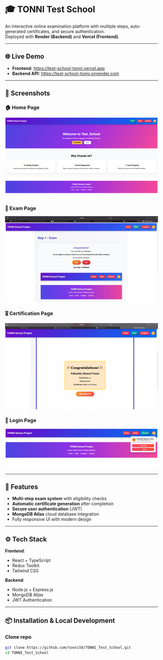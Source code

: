 # 🎓 TONNI Test School

An interactive online examination platform with multiple steps, auto-generated certificates, and secure authentication.  
Deployed with **Render (Backend)** and **Vercel (Frontend)**.

---

## 🌐 Live Demo
- **Frontend:** https://test-school-tonni.vercel.app
- **Backend API:** https://test-school-tonni.onrender.com

---

## 📸 Screenshots

### 🏠 Home Page
![Home Page](screenshots/home.png)

### 📖 Exam Page
![Exam Page](screenshots/exam.png)

### 🎖 Certification Page
![Certification Page](screenshots/certification.png)

### 🔑 Login Page
![Login Page](screenshots/login.png)

---

## 🚀 Features
- **Multi-step exam system** with eligibility checks  
- **Automatic certificate generation** after completion  
- **Secure user authentication** (JWT)  
- **MongoDB Atlas** cloud database integration  
- Fully responsive UI with modern design

---

## ⚙️ Tech Stack
**Frontend**:
- React + TypeScript
- Redux Toolkit
- Tailwind CSS

**Backend**:
- Node.js + Express.js
- MongoDB Atlas
- JWT Authentication

---

## 📦 Installation & Local Development

### Clone repo
```bash
git clone https://github.com/tonni59/TONNI_Test_School.git
cd TONNI_Test_School
